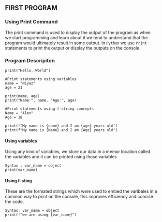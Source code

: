 ## FIRST PROGRAM
### Using Print Command
The print command is used to display the output of the program as when we start programming and learn about it we tend to understand that the program would ultimately result in some output. In `Python` we use `Print` statements to print the output or display the outputs on the console.

### Program Descripiton 
```
print("Hello, World")

#Print statements using variables
name = "Niyaz"
age = 21

print(name, age)
print("Name:", name, "Age:", age)

#Print statements using f-string concepts
Name = "Alex"
Age = 18

print(f"My name is {name} and I am {age} years old")
print(f"My name is {Name} and I am {Age} years old")
```

#### Using variables 
Using any kind of variables, we store our data in a memor location called the variables and it can be printed using those variables 
```
Syntax : var_name = object
print(var_name)
```

#### Using f-sting
These are the formated strings which were used to embed the varibales in a common way to print on the console, this improves efficiency and concise the code.
```
Syntax: var_name = object
print(f"we are using {var_name}")
```

